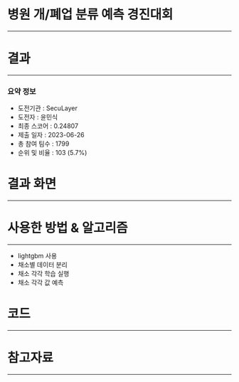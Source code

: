 # 병원 개/폐업 분류 예측 경진대회
-----------------------------------
# 결과
-----------------------------------
### 요약 정보
  * 도전기관 : SecuLayer
  * 도전자 : 윤민식
  * 최종 스코어 : 0.24807
  * 제출 일자 : 2023-06-26
  * 총 참여 팀수 : 1799
  * 순위 및 비율 : 103 (5.7%)
# 결과 화면
-----------------------------------

# 사용한 방법 & 알고리즘
----------------------------------
  * lightgbm 사용
  * 채소별 데이터 분리
  * 채소 각각 학습 실행
  * 채소 각각 값 예측
# 코드
----------------------------------

# 참고자료
----------------------------------

